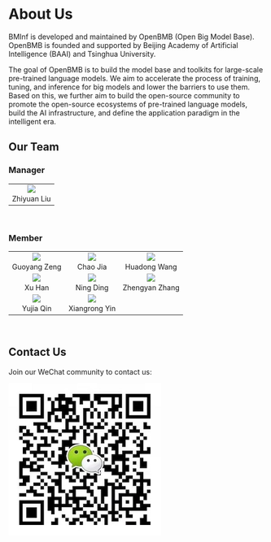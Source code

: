 # About Us
BMInf is developed and maintained by OpenBMB (Open Big Model Base). OpenBMB is founded and supported by Beijing Academy of Artificial Intelligence (BAAI) and Tsinghua University. 

The goal of OpenBMB is to build the model base and toolkits for large-scale pre-trained language models. We aim to accelerate the process of training, tuning, and inference for big models and lower the barriers to use them. Based on this, we further aim to build the open-source community to promote the open-source ecosystems of pre-trained language models, build the AI infrastructure, and define the application paradigm in the intelligent era.

## Our Team

### Manager
<table>
    <tr>
        <td ><center><img src="https://raw.githubusercontent.com/jayzzhou-thu/inference/docs/docs/source/images/people/lzy.png" ><br/>Zhiyuan Liu</center></td>
    </tr>
</table>
<br/>

### Member

<table>
    <tr>
        <td ><center><img src="https://raw.githubusercontent.com/jayzzhou-thu/inference/docs/docs/source/images/people/zgy.png" ><br/>Guoyang Zeng</center></td>
        <td ><center><img src="https://raw.githubusercontent.com/jayzzhou-thu/inference/docs/docs/source/images/people/jc.jpeg"><br/>Chao Jia</center></td>
        <td ><center><img src="https://raw.githubusercontent.com/jayzzhou-thu/inference/docs/docs/source/images/people/whd.jpeg"><br/>Huadong Wang</center></td>
    </tr>
    <tr>
        <td ><center><img src="https://raw.githubusercontent.com/jayzzhou-thu/inference/docs/docs/source/images/people/hx.png"><br/>Xu Han</center></td>
        <td ><center><img src="https://raw.githubusercontent.com/jayzzhou-thu/inference/docs/docs/source/images/people/dn.png"><br/>Ning Ding</center></td>
        <td ><center><img src="https://raw.githubusercontent.com/jayzzhou-thu/inference/docs/docs/source/images/people/zzy.png"><br/>Zhengyan Zhang</center></td>
    </tr>
    <tr>
        <td ><center><img src="https://raw.githubusercontent.com/jayzzhou-thu/inference/docs/docs/source/images/people/qyj.jpg"><br/>Yujia Qin</center></td>
        <td ><center><img src="https://raw.githubusercontent.com/jayzzhou-thu/inference/docs/docs/source/images/people/yxr.png"><br/>Xiangrong Yin</center></td>
    </tr>
</table>
<br/>

## Contact Us
Join our WeChat community to contact us:

![Our community](./images/community.jpeg)